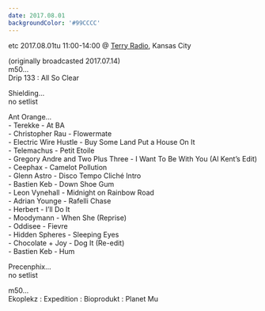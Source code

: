 ```yaml
---
date: 2017.08.01
backgroundColor: '#99CCCC'
---
```


etc 2017.08.01tu 11:00-14:00 @ [Terry Radio](http://www.terryradio.biz/), Kansas City  

(originally broadcasted 2017.07.14)  
m50...  
Drip 133 : All So Clear  

Shielding...  
no setlist  

Ant Orange...  
\- Terekke - At BA  
\- Christopher Rau - Flowermate  
\- Electric Wire Hustle - Buy Some Land Put a House On It  
\- Telemachus - Petit Etoile  
\- Gregory Andre and Two Plus Three - I Want To Be With You (Al Kent’s Edit)  
\- Ceephax - Camelot Pollution  
\- Glenn Astro - Disco Tempo Cliché Intro  
\- Bastien Keb - Down Shoe Gum  
\- Leon Vynehall - Midnight on Rainbow Road  
\- Adrian Younge - Rafelli Chase  
\- Herbert - I’ll Do It  
\- Moodymann - When She (Reprise)  
\- Oddisee - Fievre  
\- Hidden Spheres - Sleeping Eyes  
\- Chocolate + Joy - Dog It (Re-edit)  
\- Bastien Keb - Hum  

Precenphix...  
no setlist  

m50...  
Ekoplekz : Expedition : Bioprodukt : Planet Mu